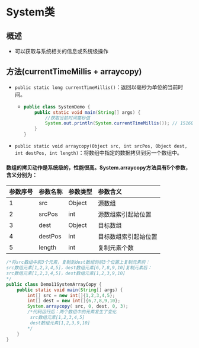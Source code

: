 # System类

## 概述

* 可以获取与系统相关的信息或系统级操作

## 方法\(currentTimeMillis + arraycopy\)

* `public static long currentTimeMillis()`：返回以毫秒为单位的当前时间。
  * ```java
    public class SystemDemo {
        public static void main(String[] args) {
           	//获取当前时间毫秒值
            System.out.println(System.currentTimeMillis()); // 1516090531144
        }
    }
    ```
* `public static void arraycopy(Object src, int srcPos, Object dest, int destPos, int length)`：将数组中指定的数据拷贝到另一个数组中。

#### 数组的拷贝动作是系统级的，性能很高。System.arraycopy方法具有5个参数，含义分别为：

| 参数序号 | 参数名称 | 参数类型 | 参数含义 |
| :--- | :--- | :--- | :--- |
| 1 | src | Object | 源数组 |
| 2 | srcPos | int | 源数组索引起始位置 |
| 3 | dest | Object | 目标数组 |
| 4 | destPos | int | 目标数组索引起始位置 |
| 5 | length | int | 复制元素个数 |

```java
/*将src数组中前3个元素，复制到dest数组的前3个位置上复制元素前：
src数组元素[1,2,3,4,5]，dest数组元素[6,7,8,9,10]复制元素后：
src数组元素[1,2,3,4,5]，dest数组元素[1,2,3,9,10]
*/
public class Demo11SystemArrayCopy {
    public static void main(String[] args) {
        int[] src = new int[]{1,2,3,4,5};
        int[] dest = new int[]{6,7,8,9,10};
        System.arraycopy( src, 0, dest, 0, 3);
        /*代码运行后：两个数组中的元素发生了变化
         src数组元素[1,2,3,4,5]
         dest数组元素[1,2,3,9,10]
        */
    }
}
```

